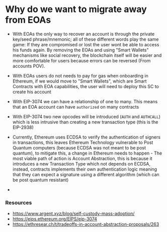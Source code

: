 # Why do we want to migrate away from EOAs

- With EOAs the only way to recover an account is through the private key/seed phrase/mnemonic; all of these different words play the same game: If they are compromised or lost the user wont be able to access his funds again. By removing the EOAs and using "Smart Wallets" mechanisms like social recovery, the blockchain itself will be easier and more comfortable for users because errors can be reversed (From accounts POV).

- With EOAs users do not needs to pay for gas when onboarding in Ethereum, if we would move to "Smart Wallets", which are Smart Contracts with EOA capabilities, the user will need to deploy this SC to create his account

- With EIP-3074 we can have a relationship of one to many. This means that an EOA account can have `authorized` on many contracts 

- With EIP-3074 two new opcodes will be introduced (`AUTH` and `AUTHCALL`) which is less intrusive than creating a new transaction type (this is the EIP-2938)

- Currently, Ethereum uses ECDSA to verify the authentication of signers in transactions, this leaves Ethereum Technology vulnerable to Post Quantum computers (because ECDSA was not meant to be post quantum), to mitigate this, a change in Ethereum needs to happen - The most viable path of action is Account Abstraction, this is because it introduces a new Transaction Type which not depends on ECDSA, instead, contracts implements their own authentication logic meaning that they can expect a signature using a different algorithm (which can be post quantum resistant)

- 


### Resources

- https://www.argent.xyz/blog/self-custody-mass-adoption/
- https://eips.ethereum.org/EIPS/eip-3074
- https://ethresear.ch/t/tradeoffs-in-account-abstraction-proposals/263